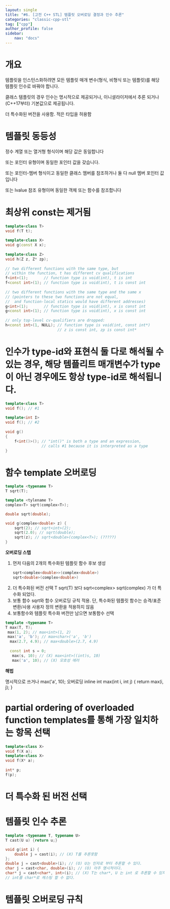 ```yaml
---
layout: single
title: "#6. [고전 C++ STL] 템플릿 오버로딩 결정과 인수 추론"
categories: "classic-cpp-stl"
tag: ["cpp"]
author_profile: false
sidebar: 
    nav: "docs"
---
```


# 개요

템플릿을 인스턴스화하려면 모든 템플릿 매개 변수(형식, 비형식 또는 템플릿)를 해당 템플릿 인수로 바꿔야 합니다. 

클래스 템플릿의 경우 인수는 명시적으로 제공되거나, 이니셜라이저에서 추론 되거나(C++17부터) 기본값으로 제공됩니다. 


더 특수화된 버전을 사용함. 적은 타입을 허용함


# 템플릿 동등성

정수 계열 또는 열거형 형식이며 해당 값은 동일합니다

또는 포인터 유형이며 동일한 포인터 값을 갖습니다.

또는 포인터-멤버 형식이고 동일한 클래스 멤버를 참조하거나 둘 다 null 멤버 포인터 값입니다

또는 lvalue 참조 유형이며 동일한 객체 또는 함수를 참조합니다

# 최상위 const는 제거됨

```cpp
template<class T>
void f(T t);
 
template<class X>
void g(const X x);
 
template<class Z>
void h(Z z, Z* zp);
 
// two different functions with the same type, but 
// within the function, t has different cv qualifications
f<int>(1);       // function type is void(int), t is int
f<const int>(1); // function type is void(int), t is const int
 
// two different functions with the same type and the same x
// (pointers to these two functions are not equal,
//  and function-local statics would have different addresses)
g<int>(1);       // function type is void(int), x is const int
g<const int>(1); // function type is void(int), x is const int
 
// only top-level cv-qualifiers are dropped:
h<const int>(1, NULL); // function type is void(int, const int*) 
                       // z is const int, zp is const int*
```



# 인수가 type-id와 표현식 둘 다로 해석될 수 있는 경우, 해당 템플리트 매개변수가 type이 아닌 경우에도 항상 type-id로 해석됩니다.

```cpp
template<class T>
void f(); // #1
 
template<int I>
void f(); // #2
 
void g()
{
    f<int()>(); // "int()" is both a type and an expression,
                // calls #1 because it is interpreted as a type
}
```




# 함수 template 오버로딩

```cpp
template <typename T>
T sqrt(T);

template <tylename T>
complex<T> sqrt(complex<T>);

double sqrt(double); 

void g(complex<double> z) { 
    sqrt(2); // sqrt<int>(2); 
    sqrt(2.0); // sqrt(double); 
    sqrt(z); // sqrt<double>(complex<T>); (?????)
}
```

**오버로딩 스탭**
1. 먼저 다음의 2개의 특수화된 템플릿 함수 후보 생성
    ```cpp   
    sqrt<complex<double>>(complex<double>) 
    sqrt<double>(complex<double>) 
    ```
2. 더 특수화된 버전 선택
    T sqrt(T) 보다 sqrt<complex<T>> sqrt(complex<T>) 가 더 특수화 되었다. 
3. 보통 함수 sqrt와 함수 오버로딩 규칙 적용. 단, 특수화된 템플릿 함수는 승격/표준변환/사용
사용자 정의 변환을 적용하지 않음
4. 보통함수와 템플릿 특수화 버전만 남으면 보통함수 선택

```cpp
template <typename T> 
T max(T, T);
 max(1, 2); // max<int>(1, 2) 
 max('a', 'b'); // max<char>('a', 'b')
  max(2.7, 4.9); // max<double>(2.7, 4.9) 
  
  const int s = 0;
   max(s, 10); // (X) max<int>((int)s, 10) 
   max('a', 10); // (X) 모호성 에러
```

**해법**

명시적으로 쓰거나
max<int>('a', 10); 오버로딩
inline int max(int i, int j) { return max<int>(i, j); }

# partial ordering of overloaded function templates를 통해 가장 일치하는 항목 선택

```cpp
template<class X>
void f(X a);
template<class X>
void f(X* a);
 
int* p;
f(p);
```

# 더 특수화 된 버전 선택

# 템플릿 인수 추론

```cpp
template <typename T, typename U>
T cast(U u) {return u;} 

void g(int i) { 
    double j = cast(i); // (X) T를 추론못함
}; 
double j = cast<double>(i); // (O) U는 인자로 부터 추론할 수 있다. 
char j = cast<char, double>(i); // (O) 아주 명시적이다. 
char* j = cast<char*, int>(i); // (X) T는 char*, U 는 int 로 추론할 수 있지만
// int를 char*로 캐스팅 할 수 없다.
```

# 템플릿 오버로딩 규칙